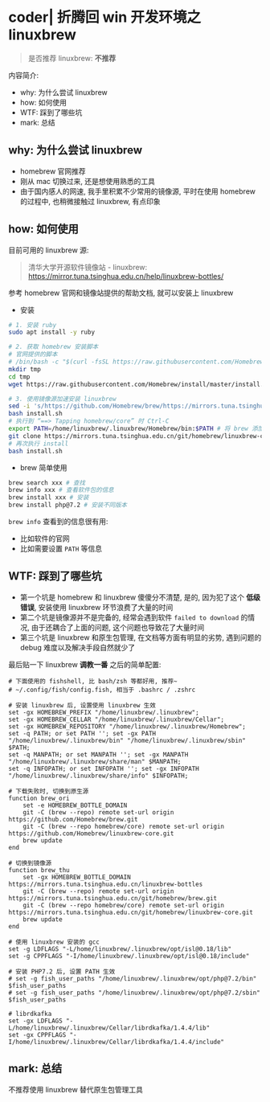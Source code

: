 # coder| 折腾回 win 开发环境之 linuxbrew

> 是否推荐 linuxbrew: **不推荐**

内容简介:

- why: 为什么尝试 linuxbrew
- how: 如何使用
- WTF: 踩到了哪些坑
- mark: 总结

## why: 为什么尝试 linuxbrew

- homebrew 官网推荐
- 刚从 mac 切换过来, 还是想使用熟悉的工具
- 由于国内感人的网速, 我手里积累不少常用的镜像源, 平时在使用 homebrew 的过程中, 也稍微接触过 linuxbrew, 有点印象

## how: 如何使用

目前可用的 linuxbrew 源:

> 清华大学开源软件镜像站 - linuxbrew: https://mirror.tuna.tsinghua.edu.cn/help/linuxbrew-bottles/

参考 homebrew 官网和镜像站提供的帮助文档, 就可以安装上 linuxbrew

- 安装

```bash
# 1. 安装 ruby
sudo apt install -y ruby

# 2. 获取 homebrew 安装脚本
# 官网提供的脚本
# /bin/bash -c "$(curl -fsSL https://raw.githubusercontent.com/Homebrew/install/master/install.sh)"
mkdir tmp
cd tmp
wget https://raw.githubusercontent.com/Homebrew/install/master/install.sh

# 3. 使用镜像源加速安装 linuxbrew
sed -i 's/https://github.com/Homebrew/brew/https://mirrors.tuna.tsinghua.edu.cn/git/homebrew/brew.git/g' install.sh
bash install.sh
# 执行到 “==> Tapping homebrew/core” 时 Ctrl-C
export PATH=/home/linuxbrew/.linuxbrew/Homebrew/bin:$PATH # 将 brew 添加到 PATH
git clone https://mirrors.tuna.tsinghua.edu.cn/git/homebrew/linuxbrew-core.git "$(brew --repo homebrew/core)"
# 再次执行 install
bash install.sh
```

- brew 简单使用

```bash
brew search xxx # 查找
brew info xxx # 查看软件包的信息
brew install xxx # 安装
brew install php@7.2 # 安装不同版本
```

`brew info` 查看到的信息很有用:

- 比如软件的官网
- 比如需要设置 `PATH` 等信息

## WTF: 踩到了哪些坑

- 第一个坑是 homebrew 和 linuxbrew 傻傻分不清楚, 是的, 因为犯了这个 **低级错误**, 安装使用 linuxbrew 环节浪费了大量的时间
- 第二个坑是镜像源并不是完备的, 经常会遇到软件 `failed to download` 的情况, 由于还耦合了上面的问题, 这个问题也导致花了大量时间
- 第三个坑是 linuxbrew 和原生包管理, 在文档等方面有明显的劣势, 遇到问题的 debug 难度以及解决手段自然就少了

最后贴一下 linuxbrew **调教一番** 之后的简单配置:

```fish
# 下面使用的 fishshell, 比 bash/zsh 等都好用, 推荐~
# ~/.config/fish/config.fish, 相当于 .bashrc / .zshrc

# 安装 linuxbrew 后, 设置使用 linuxbrew 生效
set -gx HOMEBREW_PREFIX "/home/linuxbrew/.linuxbrew";
set -gx HOMEBREW_CELLAR "/home/linuxbrew/.linuxbrew/Cellar";
set -gx HOMEBREW_REPOSITORY "/home/linuxbrew/.linuxbrew/Homebrew";
set -q PATH; or set PATH ''; set -gx PATH "/home/linuxbrew/.linuxbrew/bin" "/home/linuxbrew/.linuxbrew/sbin" $PATH;
set -q MANPATH; or set MANPATH ''; set -gx MANPATH "/home/linuxbrew/.linuxbrew/share/man" $MANPATH;
set -q INFOPATH; or set INFOPATH ''; set -gx INFOPATH "/home/linuxbrew/.linuxbrew/share/info" $INFOPATH;

# 下载失败时, 切换到原生源
function brew_ori
    set -e HOMEBREW_BOTTLE_DOMAIN
    git -C (brew --repo) remote set-url origin https://github.com/Homebrew/brew.git
    git -C (brew --repo homebrew/core) remote set-url origin https://github.com/Homebrew/linuxbrew-core.git
    brew update
end

# 切换到镜像源
function brew_thu
    set -gx HOMEBREW_BOTTLE_DOMAIN https://mirrors.tuna.tsinghua.edu.cn/linuxbrew-bottles
    git -C (brew --repo) remote set-url origin https://mirrors.tuna.tsinghua.edu.cn/git/homebrew/brew.git
    git -C (brew --repo homebrew/core) remote set-url origin https://mirrors.tuna.tsinghua.edu.cn/git/homebrew/linuxbrew-core.git
    brew update
end

# 使用 linuxbrew 安装的 gcc
set -g LDFLAGS "-L/home/linuxbrew/.linuxbrew/opt/isl@0.18/lib"
set -g CPPFLAGS "-I/home/linuxbrew/.linuxbrew/opt/isl@0.18/include"

# 安装 PHP7.2 后, 设置 PATH 生效
# set -g fish_user_paths "/home/linuxbrew/.linuxbrew/opt/php@7.2/bin" $fish_user_paths
# set -g fish_user_paths "/home/linuxbrew/.linuxbrew/opt/php@7.2/sbin" $fish_user_paths

# librdkafka
set -gx LDFLAGS "-L/home/linuxbrew/.linuxbrew/Cellar/librdkafka/1.4.4/lib"
set -gx CPPFLAGS "-I/home/linuxbrew/.linuxbrew/Cellar/librdkafka/1.4.4/include"
```

## mark: 总结

不推荐使用 linuxbrew 替代原生包管理工具